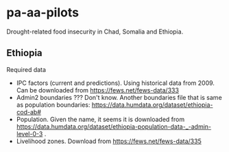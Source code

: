 # pa-aa-pilots

Drought-related food insecurity in Chad, Somalia and Ethiopia. 


## Ethiopia
Required data
- IPC factors (current and predictions). Using historical data from 2009. Can be downloaded from https://fews.net/fews-data/333
- Admin2 boundaries ??? Don't know. Another boundaries file that is same as population boundaries: https://data.humdata.org/dataset/ethiopia-cod-ab#
- Population. Given the name, it seems it is downloaded from https://data.humdata.org/dataset/ethiopia-population-data-_-admin-level-0-3 . 
- Livelihood zones. Download from https://fews.net/fews-data/335
